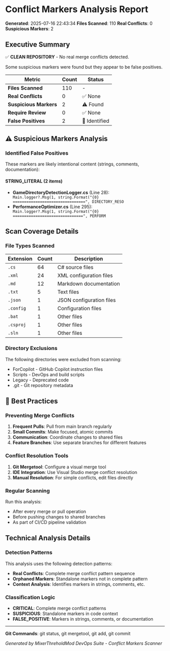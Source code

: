 ﻿# Conflict Markers Analysis Report

**Generated**: 2025-07-16 22:43:34
**Files Scanned**: 110
**Real Conflicts**: 0
**Suspicious Markers**: 2

## Executive Summary

✅ **CLEAN REPOSITORY** - No real merge conflicts detected.

Some suspicious markers were found but they appear to be false positives.

| Metric | Count | Status |
|--------|-------|--------|
| **Files Scanned** | 110 | - |
| **Real Conflicts** | 0 | ✅ None |
| **Suspicious Markers** | 2 | ⚠️ Found |
| **Require Review** | 0 | ✅ None |
| **False Positives** | 2 | 📝 Identified |

## ⚠️ Suspicious Markers Analysis

### Identified False Positives

These markers are likely intentional content (strings, comments, documentation):

#### STRING_LITERAL (2 items)

- **GameDirectoryDetectionLogger.cs** (Line 28): `            Main.logger?.Msg(1, string.Format("{0} ================================", DIRECTORY_RESO`
- **PerformanceOptimizer.cs** (Line 295): `                    Main.logger?.Msg(1, string.Format("{0} ===============================", PERFORM`

## Scan Coverage Details

### File Types Scanned

| Extension | Count | Description |
|-----------|-------|-------------|
| `.cs` | 64 | C# source files |
| `.xml` | 24 | XML configuration files |
| `.md` | 12 | Markdown documentation |
| `.txt` | 5 | Text files |
| `.json` | 1 | JSON configuration files |
| `.config` | 1 | Configuration files |
| `.bat` | 1 | Other files |
| `.csproj` | 1 | Other files |
| `.sln` | 1 | Other files |

### Directory Exclusions

The following directories were excluded from scanning:
- ForCopilot - GitHub Copilot instruction files
- Scripts - DevOps and build scripts
- Legacy - Deprecated code
- .git - Git repository metadata

## 🎯 Best Practices

### Preventing Merge Conflicts

1. **Frequent Pulls**: Pull from main branch regularly
2. **Small Commits**: Make focused, atomic commits
3. **Communication**: Coordinate changes to shared files
4. **Feature Branches**: Use separate branches for different features

### Conflict Resolution Tools

1. **Git Mergetool**: Configure a visual merge tool
2. **IDE Integration**: Use Visual Studio merge conflict resolution
3. **Manual Resolution**: For simple conflicts, edit files directly

### Regular Scanning

Run this analysis:
- After every merge or pull operation
- Before pushing changes to shared branches
- As part of CI/CD pipeline validation

## Technical Analysis Details

### Detection Patterns

This analysis uses the following detection patterns:

- **Real Conflicts**: Complete merge conflict pattern sequence
- **Orphaned Markers**: Standalone markers not in complete pattern
- **Context Analysis**: Identifies markers in strings, comments, etc.

### Classification Logic

- **CRITICAL**: Complete merge conflict patterns
- **SUSPICIOUS**: Standalone markers in code context
- **FALSE_POSITIVE**: Markers in strings, comments, or documentation

---

**Git Commands**: git status, git mergetool, git add, git commit

*Generated by MixerThreholdMod DevOps Suite - Conflict Markers Scanner*
